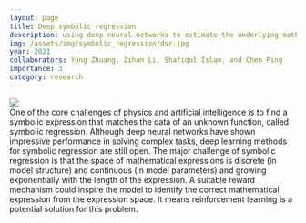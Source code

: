 ```yaml
---
layout: page
title: Deep symbolic regression
description: using deep neural networks to estimate the underlying mathematical expressions describing a given dataset.
img: /assets/img/symbolic_regression/dsr.jpg
year: 2021
collaborators: Yong Zhuang, Zihan Li, Shafiqul Islam, and Chen Ping
importance: 3
category: research
---
```


<div class="post">
    <div class="profile float-right w-50">
        <img class="img-fluid" src="{{ 'symbolic_regression/dsr.jpg' | prepend: '/assets/img/' | relative_url }}"/>
    </div>
</div>
One of the core challenges of physics and artificial intelligence is to find a symbolic expression that matches the data of an unknown function, called symbolic regression. Although deep neural networks have shown impressive performance in solving complex tasks, deep learning methods for symbolic regression are still open. The major challenge of symbolic regression is that the space of mathematical expressions is discrete (in model structure) and continuous (in model parameters) and growing exponentially with the length of the expression. A suitable reward mechanism could inspire the model to identify the correct mathematical expression from the expression space. It means reinforcement learning is a potential solution for this problem.